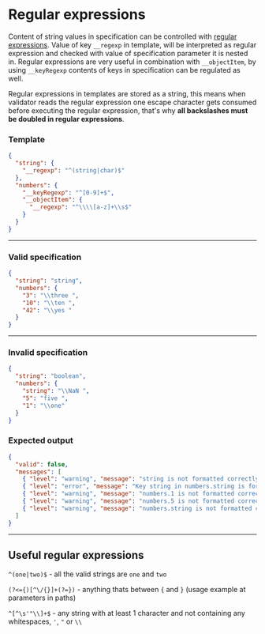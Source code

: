 # Regular expressions

Content of string values in specification can be controlled with
[regular expressions](https://developer.mozilla.org/en-US/docs/Web/JavaScript/Guide/Regular_Expressions). Value of key
`__regexp` in template, will be interpreted as regular expression and checked with value of specification parameter it
is nested in. Regular expressions are very useful in combination with `__objectItem`, by using `__keyRegexp` contents of
keys in specification can be regulated as well.

Regular expressions in templates are stored as a string, this means when validator reads the regular expression one
escape character gets consumed before executing the regular expression, that's why **all backslashes must be doubled in
regular expressions**.

### Template

```json
{
  "string": {
    "__regexp": "^(string|char)$"
  },
  "numbers": {
    "__keyRegexp": "^[0-9]+$",
    "__objectItem": {
      "__regexp": "^\\\\[a-z]+\\s$"
    }
  }
}
```

---

### Valid specification

```json
{
  "string": "string",
  "numbers": {
    "3": "\\three ",
    "10": "\\ten ",
    "42": "\\yes "
  }
}
```

---

### Invalid specification

```json
{
  "string": "boolean",
  "numbers": {
    "string": "\\NaN ",
    "5": "five ",
    "1": "\\one"
  }
}
```

### Expected output

```json
{
  "valid": false,
  "messages": [
    { "level": "warning", "message": "string is not formatted correctly" },
    { "level": "error", "message": "Key string in numbers.string is formatted incorrectly" },
    { "level": "warning", "message": "numbers.1 is not formatted correctly" },
    { "level": "warning", "message": "numbers.5 is not formatted correctly" },
    { "level": "warning", "message": "numbers.string is not formatted correctly" }
  ]
}
```

---

## Useful regular expressions

`^(one|two)$` - all the valid strings are `one` and `two`

`(?<={)[^\/{}]+(?=})` - anything thats between `{` and `}` (usage example at parameters in paths)

`^[^\s'"\\]+$` - any string with at least 1 character and not containing any whitespaces, `'`, `"` or `\\`
